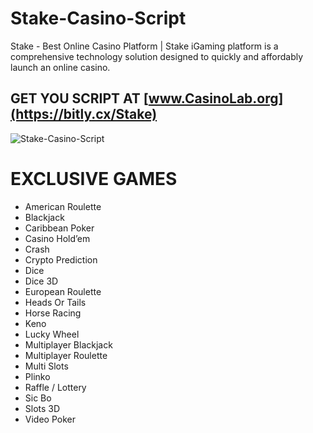 # Stake-Casino-Script
Stake - Best Online Casino Platform | Stake iGaming platform is a comprehensive technology solution designed to quickly and affordably launch an online casino.

## GET YOU SCRIPT AT [www.CasinoLab.org](https://bitly.cx/Stake)

![Stake-Casino-Script](https://www.casinolab.org/storage/images/products/01J0WGQKAPE2Z0X2ZJ38X6BZNP.png)

# EXCLUSIVE GAMES
- American Roulette
- Blackjack
- Caribbean Poker
- Casino Hold’em
- Crash
- Crypto Prediction
- Dice
- Dice 3D
- European Roulette
- Heads Or Tails
- Horse Racing
- Keno
- Lucky Wheel
- Multiplayer Blackjack
- Multiplayer Roulette
- Multi Slots
- Plinko
- Raffle / Lottery
- Sic Bo
- Slots 3D
- Video Poker
